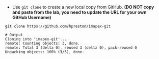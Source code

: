 
* Use `git clone` to create a new local copy from GitHub.  **(DO NOT copy and paste from the lab, you need to update the URL for your own GitHub Username)**

```
git clone https://github.com/hpreston/imapex-git
```
```
# Output 
Cloning into 'imapex-git'...
remote: Counting objects: 3, done.
remote: Total 3 (delta 0), reused 3 (delta 0), pack-reused 0
Unpacking objects: 100% (3/3), done.
```

